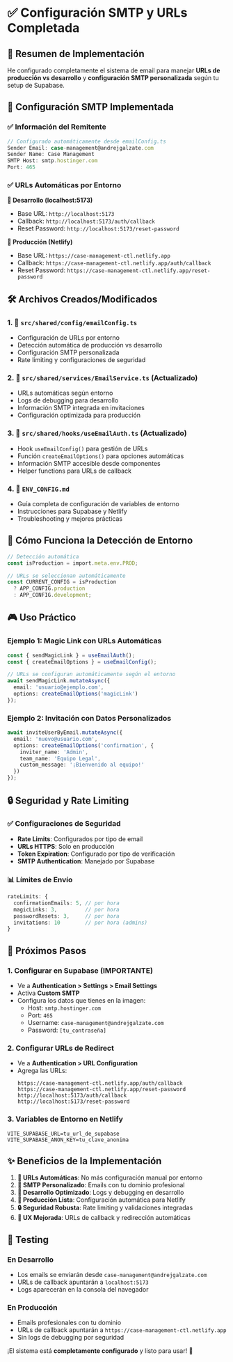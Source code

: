# ✅ Configuración SMTP y URLs Completada

## 🎯 Resumen de Implementación

He configurado completamente el sistema de email para manejar **URLs de producción vs desarrollo** y **configuración SMTP personalizada** según tu setup de Supabase.

## 📧 Configuración SMTP Implementada

### ✅ Información del Remitente
```typescript
// Configurado automáticamente desde emailConfig.ts
Sender Email: case-management@andrejgalzate.com
Sender Name: Case Management
SMTP Host: smtp.hostinger.com
Port: 465
```

### ✅ URLs Automáticas por Entorno

**🔧 Desarrollo (localhost:5173)**
- Base URL: `http://localhost:5173`
- Callback: `http://localhost:5173/auth/callback`
- Reset Password: `http://localhost:5173/reset-password`

**🚀 Producción (Netlify)**
- Base URL: `https://case-management-ctl.netlify.app`
- Callback: `https://case-management-ctl.netlify.app/auth/callback`
- Reset Password: `https://case-management-ctl.netlify.app/reset-password`

## 🛠️ Archivos Creados/Modificados

### 1. 📁 `src/shared/config/emailConfig.ts`
- Configuración de URLs por entorno
- Detección automática de producción vs desarrollo
- Configuración SMTP personalizada
- Rate limiting y configuraciones de seguridad

### 2. 🔧 `src/shared/services/EmailService.ts` (Actualizado)
- URLs automáticas según entorno
- Logs de debugging para desarrollo
- Información SMTP integrada en invitaciones
- Configuración optimizada para producción

### 3. 🎣 `src/shared/hooks/useEmailAuth.ts` (Actualizado)
- Hook `useEmailConfig()` para gestión de URLs
- Función `createEmailOptions()` para opciones automáticas
- Información SMTP accesible desde componentes
- Helper functions para URLs de callback

### 4. 📖 `ENV_CONFIG.md`
- Guía completa de configuración de variables de entorno
- Instrucciones para Supabase y Netlify
- Troubleshooting y mejores prácticas

## 🔄 Cómo Funciona la Detección de Entorno

```typescript
// Detección automática
const isProduction = import.meta.env.PROD;

// URLs se seleccionan automáticamente
const CURRENT_CONFIG = isProduction 
  ? APP_CONFIG.production 
  : APP_CONFIG.development;
```

## 🎮 Uso Práctico

### Ejemplo 1: Magic Link con URLs Automáticas
```typescript
const { sendMagicLink } = useEmailAuth();
const { createEmailOptions } = useEmailConfig();

// URLs se configuran automáticamente según el entorno
await sendMagicLink.mutateAsync({
  email: 'usuario@ejemplo.com',
  options: createEmailOptions('magicLink')
});
```

### Ejemplo 2: Invitación con Datos Personalizados
```typescript
await inviteUserByEmail.mutateAsync({
  email: 'nuevo@usuario.com',
  options: createEmailOptions('confirmation', {
    inviter_name: 'Admin',
    team_name: 'Equipo Legal',
    custom_message: '¡Bienvenido al equipo!'
  })
});
```

## 🔒 Seguridad y Rate Limiting

### ✅ Configuraciones de Seguridad
- **Rate Limits**: Configurados por tipo de email
- **URLs HTTPS**: Solo en producción
- **Token Expiration**: Configurado por tipo de verificación
- **SMTP Authentication**: Manejado por Supabase

### 📊 Límites de Envío
```typescript
rateLimits: {
  confirmationEmails: 5, // por hora
  magicLinks: 3,         // por hora  
  passwordResets: 3,     // por hora
  invitations: 10        // por hora (admins)
}
```

## 🚀 Próximos Pasos

### 1. **Configurar en Supabase** (IMPORTANTE)
- Ve a **Authentication > Settings > Email Settings**
- Activa **Custom SMTP**
- Configura los datos que tienes en la imagen:
  - Host: `smtp.hostinger.com`
  - Port: `465`
  - Username: `case-management@andrejgalzate.com`
  - Password: `[tu_contraseña]`

### 2. **Configurar URLs de Redirect**
- Ve a **Authentication > URL Configuration**
- Agrega las URLs:
  ```
  https://case-management-ctl.netlify.app/auth/callback
  https://case-management-ctl.netlify.app/reset-password
  http://localhost:5173/auth/callback
  http://localhost:5173/reset-password
  ```

### 3. **Variables de Entorno en Netlify**
```env
VITE_SUPABASE_URL=tu_url_de_supabase
VITE_SUPABASE_ANON_KEY=tu_clave_anonima
```

## ✨ Beneficios de la Implementación

1. **🎯 URLs Automáticas**: No más configuración manual por entorno
2. **📧 SMTP Personalizado**: Emails con tu dominio profesional
3. **🔧 Desarrollo Optimizado**: Logs y debugging en desarrollo
4. **🚀 Producción Lista**: Configuración automática para Netlify
5. **🔒 Seguridad Robusta**: Rate limiting y validaciones integradas
6. **📱 UX Mejorada**: URLs de callback y redirección automáticas

## 🧪 Testing

### En Desarrollo
- Los emails se enviarán desde `case-management@andrejgalzate.com`
- URLs de callback apuntarán a `localhost:5173`
- Logs aparecerán en la consola del navegador

### En Producción
- Emails profesionales con tu dominio
- URLs de callback apuntarán a `https://case-management-ctl.netlify.app`
- Sin logs de debugging por seguridad

¡El sistema está **completamente configurado** y listo para usar! 🎉
